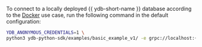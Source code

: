 To connect to a locally deployed {{ ydb-short-name }} database according to the [Docker](../../../../quickstart.md) use case, run the following command in the default configuration:

```bash
YDB_ANONYMOUS_CREDENTIALS=1 \
python3 ydb-python-sdk/examples/basic_example_v1/ -e grpc://localhost:{{ def-ports.grpc }} -d /local
```


